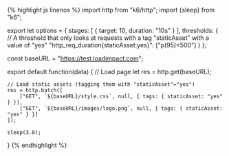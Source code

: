 {% highlight js linenos %}
import http from "k6/http";
import {sleep} from "k6";

export let options = {
    stages: [
        { target: 10, duration: "10s" }
    ],
    thresholds: {
        // A threshold that only looks at requests with a tag "staticAsset" with a value of "yes"
        "http_req_duration{staticAsset:yes}": ["p(95)<500"]
    }
};

const baseURL = "https://test.loadimpact.com";

export default function(data) {
    // Load page
    let res = http.get(baseURL);

    // Load static assets (tagging them with "staticAsset"="yes")
    res = http.batch([
        ["GET", `${baseURL}/style.css`, null, { tags: { staticAsset: "yes" } }],
        ["GET", `${baseURL}/images/logo.png`, null, { tags: { staticAsset: "yes" } }]
    ]);

    sleep(3.0);
}
{% endhighlight %}